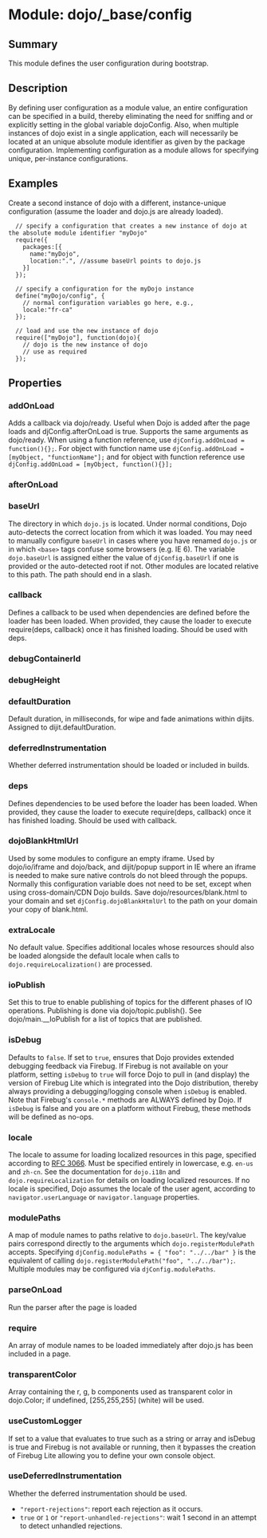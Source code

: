 # Module: dojo/_base/config

## Summary

This module defines the user configuration during bootstrap.
## Description

By defining user configuration as a module value, an entire configuration can be specified in a build,
thereby eliminating the need for sniffing and or explicitly setting in the global variable dojoConfig.
Also, when multiple instances of dojo exist in a single application, each will necessarily be located
at an unique absolute module identifier as given by the package configuration. Implementing configuration
as a module allows for specifying unique, per-instance configurations.
## Examples

Create a second instance of dojo with a different, instance-unique configuration (assume the loader and
dojo.js are already loaded).

      // specify a configuration that creates a new instance of dojo at the absolute module identifier "myDojo"
      require({
        packages:[{
          name:"myDojo",
          location:".", //assume baseUrl points to dojo.js
        }]
      });
    
      // specify a configuration for the myDojo instance
      define("myDojo/config", {
        // normal configuration variables go here, e.g.,
        locale:"fr-ca"
      });
    
      // load and use the new instance of dojo
      require(["myDojo"], function(dojo){
        // dojo is the new instance of dojo
        // use as required
      });
## Properties

### addOnLoad
Adds a callback via dojo/ready. Useful when Dojo is added after
the page loads and djConfig.afterOnLoad is true. Supports the same
arguments as dojo/ready. When using a function reference, use
`djConfig.addOnLoad = function(){};`. For object with function name use
`djConfig.addOnLoad = [myObject, "functionName"];` and for object with
function reference use
`djConfig.addOnLoad = [myObject, function(){}];`

### afterOnLoad


### baseUrl
The directory in which `dojo.js` is located. Under normal
conditions, Dojo auto-detects the correct location from which it
was loaded. You may need to manually configure `baseUrl` in cases
where you have renamed `dojo.js` or in which `<base>` tags confuse
some browsers (e.g. IE 6). The variable `dojo.baseUrl` is assigned
either the value of `djConfig.baseUrl` if one is provided or the
auto-detected root if not. Other modules are located relative to
this path. The path should end in a slash.

### callback
Defines a callback to be used when dependencies are defined before 
the loader has been loaded. When provided, they cause the loader to 
execute require(deps, callback) once it has finished loading. 
Should be used with deps.

### debugContainerId


### debugHeight


### defaultDuration
Default duration, in milliseconds, for wipe and fade animations within dijits.
Assigned to dijit.defaultDuration.

### deferredInstrumentation
Whether deferred instrumentation should be loaded or included
in builds.

### deps
Defines dependencies to be used before the loader has been loaded.
When provided, they cause the loader to execute require(deps, callback) 
once it has finished loading. Should be used with callback.

### dojoBlankHtmlUrl
Used by some modules to configure an empty iframe. Used by dojo/io/iframe and
dojo/back, and dijit/popup support in IE where an iframe is needed to make sure native
controls do not bleed through the popups. Normally this configuration variable
does not need to be set, except when using cross-domain/CDN Dojo builds.
Save dojo/resources/blank.html to your domain and set `djConfig.dojoBlankHtmlUrl`
to the path on your domain your copy of blank.html.

### extraLocale
No default value. Specifies additional locales whose
resources should also be loaded alongside the default locale when
calls to `dojo.requireLocalization()` are processed.

### ioPublish
Set this to true to enable publishing of topics for the different phases of
IO operations. Publishing is done via dojo/topic.publish(). See dojo/main.__IoPublish for a list
of topics that are published.

### isDebug
Defaults to `false`. If set to `true`, ensures that Dojo provides
extended debugging feedback via Firebug. If Firebug is not available
on your platform, setting `isDebug` to `true` will force Dojo to
pull in (and display) the version of Firebug Lite which is
integrated into the Dojo distribution, thereby always providing a
debugging/logging console when `isDebug` is enabled. Note that
Firebug's `console.*` methods are ALWAYS defined by Dojo. If
`isDebug` is false and you are on a platform without Firebug, these
methods will be defined as no-ops.

### locale
The locale to assume for loading localized resources in this page,
specified according to [RFC 3066](http://www.ietf.org/rfc/rfc3066.txt).
Must be specified entirely in lowercase, e.g. `en-us` and `zh-cn`.
See the documentation for `dojo.i18n` and `dojo.requireLocalization`
for details on loading localized resources. If no locale is specified,
Dojo assumes the locale of the user agent, according to `navigator.userLanguage`
or `navigator.language` properties.

### modulePaths
A map of module names to paths relative to `dojo.baseUrl`. The
key/value pairs correspond directly to the arguments which
`dojo.registerModulePath` accepts. Specifying
`djConfig.modulePaths = { "foo": "../../bar" }` is the equivalent
of calling `dojo.registerModulePath("foo", "../../bar");`. Multiple
modules may be configured via `djConfig.modulePaths`.

### parseOnLoad
Run the parser after the page is loaded

### require
An array of module names to be loaded immediately after dojo.js has been included
in a page.

### transparentColor
Array containing the r, g, b components used as transparent color in dojo.Color;
if undefined, [255,255,255] (white) will be used.

### useCustomLogger
If set to a value that evaluates to true such as a string or array and
isDebug is true and Firebug is not available or running, then it bypasses
the creation of Firebug Lite allowing you to define your own console object.

### useDeferredInstrumentation
Whether the deferred instrumentation should be used.

* `"report-rejections"`: report each rejection as it occurs.
* `true` or `1` or `"report-unhandled-rejections"`: wait 1 second
in an attempt to detect unhandled rejections.

